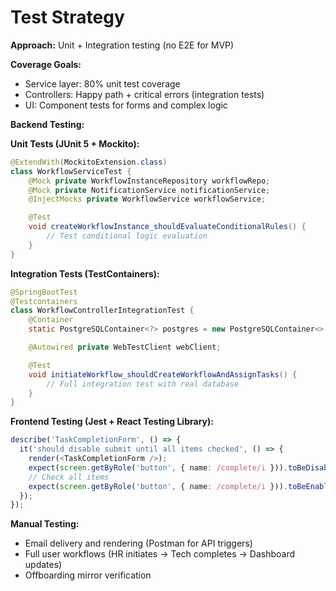 # Test Strategy

**Approach:** Unit + Integration testing (no E2E for MVP)

**Coverage Goals:**
- Service layer: 80% unit test coverage
- Controllers: Happy path + critical errors (integration tests)
- UI: Component tests for forms and complex logic

**Backend Testing:**

**Unit Tests (JUnit 5 + Mockito):**
```java
@ExtendWith(MockitoExtension.class)
class WorkflowServiceTest {
    @Mock private WorkflowInstanceRepository workflowRepo;
    @Mock private NotificationService notificationService;
    @InjectMocks private WorkflowService workflowService;

    @Test
    void createWorkflowInstance_shouldEvaluateConditionalRules() {
        // Test conditional logic evaluation
    }
}
```

**Integration Tests (TestContainers):**
```java
@SpringBootTest
@Testcontainers
class WorkflowControllerIntegrationTest {
    @Container
    static PostgreSQLContainer<?> postgres = new PostgreSQLContainer<>("postgres:17.2-alpine");

    @Autowired private WebTestClient webClient;

    @Test
    void initiateWorkflow_shouldCreateWorkflowAndAssignTasks() {
        // Full integration test with real database
    }
}
```

**Frontend Testing (Jest + React Testing Library):**
```typescript
describe('TaskCompletionForm', () => {
  it('should disable submit until all items checked', () => {
    render(<TaskCompletionForm />);
    expect(screen.getByRole('button', { name: /complete/i })).toBeDisabled();
    // Check all items
    expect(screen.getByRole('button', { name: /complete/i })).toBeEnabled();
  });
});
```

**Manual Testing:**
- Email delivery and rendering (Postman for API triggers)
- Full user workflows (HR initiates → Tech completes → Dashboard updates)
- Offboarding mirror verification
